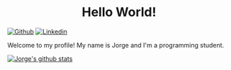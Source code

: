 <h1 align="center">Hello World!</h1>

[![Github](https://img.shields.io/badge/-Github-000?style=flat&logo=Github&logoColor=white)](https://github.com/Jorge-Edson)
[![Linkedin](https://img.shields.io/badge/-LinkedIn-blue?style=flat&logo=Linkedin&logoColor=white)](https://www.linkedin.com/in/jorge-ad%C3%A3o-7153341b8/)

Welcome to my profile! My name is Jorge and I'm a programming student.

 [![Jorge's github stats](https://github-readme-stats.vercel.app/api?username=Jorge-Edson&show_icons=true&hide=contribs,prs&cache_seconds=86400&theme=react)](https://github.com/anuraghazra/github-readme-stats)


<!--
**Jorge-Edson/Jorge-Edson** is a ✨ _special_ ✨ repository because its `README.md` (this file) appears on your GitHub profile.

Here are some ideas to get you started:

- 🔭 I’m currently working on ...
- 🌱 I’m currently learning ...
- 👯 I’m looking to collaborate on ...
- 🤔 I’m looking for help with ...
- 💬 Ask me about ...
- 📫 How to reach me: ...
- 😄 Pronouns: ...
- ⚡ Fun fact: ...
-->
